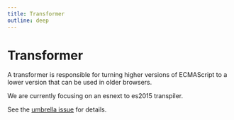 ```yaml
---
title: Transformer
outline: deep
---
```


# Transformer

A transformer is responsible for turning higher versions of ECMAScript to a lower version that can be used in older browsers.

We are currently focusing on an esnext to es2015 transpiler.

See the [umbrella issue](https://github.com/oxc-project/oxc/issues/974) for details.
